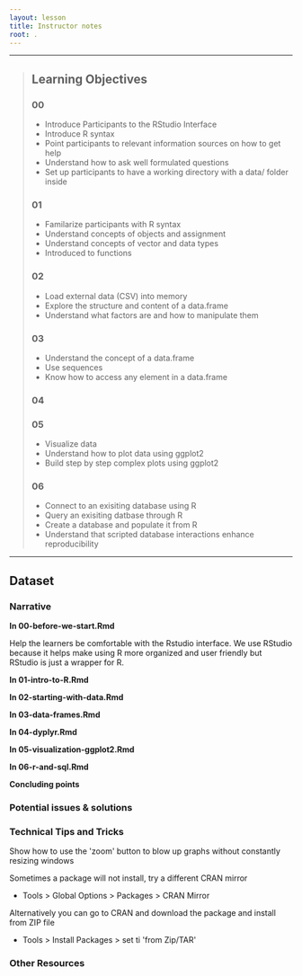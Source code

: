 ```yaml
---
layout: lesson
title: Instructor notes
root: .
---
```


-----------
> ## Learning Objectives
> ### 00
> - Introduce Participants to the RStudio Interface
> - Introduce R syntax
> - Point participants to relevant information sources on how to get help
> - Understand how to ask well formulated questions
> - Set up participants to have a working directory with a data/ folder inside
> ### 01
> - Familarize participants with R syntax
> - Understand concepts of objects and assignment
> - Understand concepts of vector and data types
> - Introduced to functions
> ### 02
> - Load external data (CSV) into memory
> - Explore the structure and content of a data.frame
> - Understand what factors are and how to manipulate them
> ### 03
> - Understand the concept of a data.frame
> - Use sequences
> - Know how to access any element in a data.frame
> ### 04 
> ### 05
> - Visualize data
> - Understand how to plot data using ggplot2
> - Build step by step complex plots using ggplot2
> ### 06
> - Connect to an exisiting database using R
> - Query an exisiting datbase through R
> - Create a database and populate it from R
> - Understand that scripted database interactions enhance reproducibility 
-----------
## Dataset


### Narrative

**In 00-before-we-start.Rmd**

Help the learners be comfortable with the Rstudio interface. We use RStudio because it helps make using R more organized and user friendly but RStudio is just a wrapper for R. 

**In 01-intro-to-R.Rmd**

**In 02-starting-with-data.Rmd**

**In 03-data-frames.Rmd**

**In 04-dyplyr.Rmd**

**In 05-visualization-ggplot2.Rmd**

**In 06-r-and-sql.Rmd**

**Concluding points**  

### Potential issues & solutions

### Technical Tips and Tricks

Show how to use the 'zoom' button to blow up graphs without constantly resizing windows

Sometimes a package will not install, try a different CRAN mirror 
- Tools > Global Options > Packages > CRAN Mirror   

Alternatively you can go to CRAN and download the package and install from ZIP file
-   Tools > Install Packages > set ti 'from Zip/TAR'

### Other Resources

##
